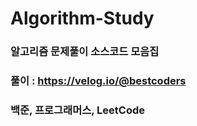 # Algorithm-Study
### 알고리즘 문제풀이 소스코드 모음집
### 풀이 : https://velog.io/@bestcoders
### 백준, 프로그래머스, LeetCode

